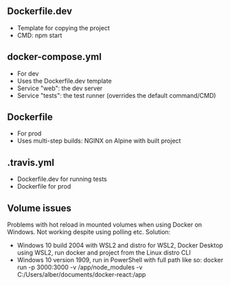 
## Dockerfile.dev
- Template for copying the project
- CMD: npm start

## docker-compose.yml
- For dev
- Uses the Dockerfile.dev template
- Service "web": the dev server
- Service "tests": the test runner (overrides the default command/CMD)

## Dockerfile
- For prod
- Uses multi-step builds: NGINX on Alpine with built project

## .travis.yml
- Dockerfile.dev for running tests
- Dockerfile for prod

## Volume issues
Problems with hot reload in mounted volumes when using Docker on Windows. Not working despite using polling etc. Solution:
- Windows 10 build 2004 with WSL2 and distro for WSL2, Docker Desktop using WSL2, run docker and project from the Linux distro CLI
- Windows 10 version 1909, run in PowerShell with full path like so: docker run -p 3000:3000 -v /app/node_modules -v C:/Users/alber/documents/docker-react:/app <CONTAINER>
